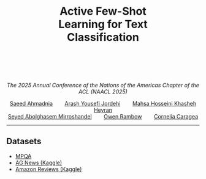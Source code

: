 <h1 align=center style="margin:100"> Active Few-Shot Learning for Text Classification </h1>
<p align=center> <i> The 2025 Annual Conference of the Nations of the Americas Chapter of the ACL (NAACL 2025) </i> </p>
<p align=center>
  <a href="https://scholar.google.com/citations?user=Sy04BWcAAAAJ">Saeed Ahmadnia</a> &nbsp;&nbsp;&nbsp;&nbsp;&nbsp;&nbsp;
  <a href="https://scholar.google.com/citations?user=HLM9w-sAAAAJ">Arash Yousefi Jordehi</a> &nbsp;&nbsp;&nbsp;&nbsp;&nbsp;&nbsp;
  <a href="https://scholar.google.com/citations?user=s1dtXCIAAAAJ">Mahsa Hosseini Khasheh Heyran</a>
  <br>
  <a href="https://scholar.google.com/citations?user=WGH3eIsAAAAJ">Seyed Abolghasem Mirroshandel</a> &nbsp;&nbsp;&nbsp;&nbsp;&nbsp;&nbsp;
  <a href="https://scholar.google.com/citations?user=AWNL69MAAAAJ">Owen Rambow</a> &nbsp;&nbsp;&nbsp;&nbsp;&nbsp;&nbsp;
  <a href="https://scholar.google.com/citations?user=vkX6VV4AAAAJ">Cornelia Caragea</a>
</p>
<hr>

## Datasets
- [MPQA](https://github.com/theSaeed/opinion-mining-using-llms)
- [AG News (Kaggle)](https://www.kaggle.com/datasets/amananandrai/ag-news-classification-dataset)
- [Amazon Reviews (Kaggle)](https://www.kaggle.com/datasets/mexwell/amazon-reviews-multi)